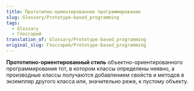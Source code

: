 ```yaml
---
title: Прототипно-ориентированное программирование
slug: Glossary/Prototype-based_programming
tags:
  - Glossary
  - Глоссарий
translation_of: Glossary/Prototype-based_programming
original_slug: Глоссарий/Prototype-based_programming
---
```

**Прототипно-ориентированный стиль** объектно-ориентированного программирования тот, в котором классы определены неявно, а производные классы получаются добавлением свойств и методов в экземпляр другого класса или, значительно реже, к пустому объекту.
